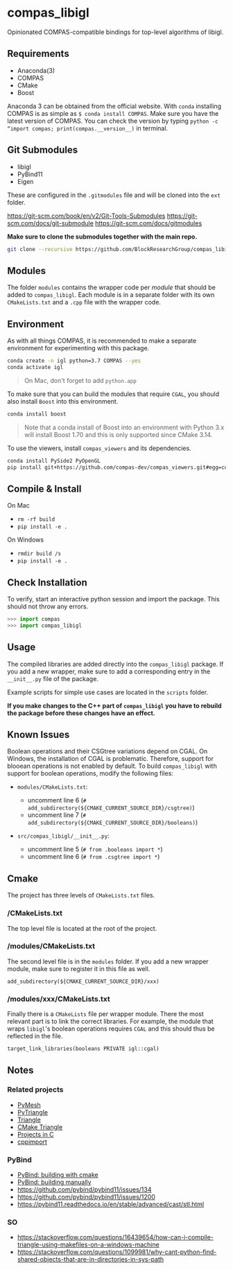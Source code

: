 # compas_libigl

Opinionated COMPAS-compatible bindings for top-level algorithms of libigl.

## Requirements

* Anaconda(3)
* COMPAS
* CMake
* Boost

Anaconda 3 can be obtained from the official website. With `conda` installing COMPAS is as simple as `$ conda install COMPAS`. Make sure you have the latest version of COMPAS. You can check the version by typing `python -c “import compas; print(compas.__version__)` in terminal.

## Git Submodules

* libigl
* PyBind11
* Eigen

These are configured in the `.gitmodules` file and will be cloned into the `ext` folder.

<https://git-scm.com/book/en/v2/Git-Tools-Submodules>
<https://git-scm.com/docs/git-submodule>
<https://git-scm.com/docs/gitmodules>

**Make sure to clone the submodules together with the main repo.**

```bash
git clone --recursive https://github.com/BlockResearchGroup/compas_libigl.git
```

## Modules

The folder `modules` contains the wrapper code per *module* that should be added to `compas_libigl`.
Each module is in a separate folder with its own `CMakeLists.txt` and a `.cpp` file with the wrapper code.

## Environment

As with all things COMPAS, it is recommended to make a separate environment for experimenting with this package.

```bash
conda create -n igl python=3.7 COMPAS --yes
conda activate igl
```

> On Mac, don't forget to add `python.app`

To make sure that you can build the modules that require `CGAL`, you should also install `Boost` into this environment.

```bash
conda install boost
```

> Note that a conda install of Boost into an environment with Python 3.x will install Boost 1.70 and this is only supported since CMake 3.14.

To use the viewers, install `compas_viewers` and its dependencies.

```bash
conda install PySide2 PyOpenGL
pip install git+https://github.com/compas-dev/compas_viewers.git#egg=compas_viewers
```

## Compile & Install

On Mac

* `rm -rf build`
* `pip install -e .`

On Windows

* `rmdir build /s`
* `pip install -e .`

## Check Installation

To verify, start an interactive python session and import the package. This should not throw any errors.

```python
>>> import compas
>>> import compas_libigl
```

## Usage

The compiled libraries are added directly into the `compas_libigl` package.
If you add a new wrapper, make sure to add a corresponding entry in the `__init__.py` file of the package.

Example scripts for simple use cases are located in the `scripts` folder.

**If you make changes to the C++ part of `compas_libigl` you have to rebuild the package before these changes have an effect.**

## Known Issues

Boolean operations and their CSGtree variations depend on CGAL.
On Windows, the installation of CGAL is problematic.
Therefore, support for blooean operations is not enabled by default.
To build `compas_libigl` with support for boolean operations, modify the following files:

* `modules/CMakeLists.txt`:

  * uncomment line 6 (`# add_subdirectory(${CMAKE_CURRENT_SOURCE_DIR}/csgtree)`)
  * uncomment line 7 (`# add_subdirectory(${CMAKE_CURRENT_SOURCE_DIR}/booleans)`)

* `src/compas_libigl/__init__.py`:

  * uncomment line 5 (`# from .booleans import *`)
  * uncomment line 6 (`# from .csgtree import *`)

## Cmake

The project has three levels of `CMakeLists.txt` files.

### /CMakeLists.txt

The top level file is located at the root of the project.

### /modules/CMakeLists.txt

The second level file is in the `modules` folder. If you add a new wrapper module, make sure to register it in this file as well.

```make
add_subdirectory(${CMAKE_CURRENT_SOURCE_DIR}/xxx)
```

### /modules/xxx/CMakeLists.txt

Finally there is a `CMakeLists` file per wrapper module. There the most relevant part is to link the correct libraries. For example, the module that wraps `libigl`'s boolean operations requires `CGAL` and this should thus be reflected in the file.

```make
target_link_libraries(booleans PRIVATE igl::cgal)
```

## Notes

### Related projects

* [PyMesh](https://github.com/PyMesh/PyMesh)
* [PyTriangle](https://github.com/pletzer/pytriangle)
* [Triangle](https://github.com/drufat/triangle)
* [CMake Triangle](https://github.com/wo80/Triangle)
* [Projects in C](https://userpages.umbc.edu/~rostamia/cbook/triangle.html)
* [cppimport](https://github.com/tbenthompson/cppimport)

### PyBind

* [PyBind: building with cmake](https://pybind11.readthedocs.io/en/stable/compiling.html#building-with-cmake)
* [PyBind: building manually](https://pybind11.readthedocs.io/en/stable/compiling.html#building-manually)
* <https://github.com/pybind/pybind11/issues/134>
* <https://github.com/pybind/pybind11/issues/1200>
* <https://pybind11.readthedocs.io/en/stable/advanced/cast/stl.html>

### SO

* <https://stackoverflow.com/questions/16439654/how-can-i-compile-triangle-using-makefiles-on-a-windows-machine>
* <https://stackoverflow.com/questions/1099981/why-cant-python-find-shared-objects-that-are-in-directories-in-sys-path>
